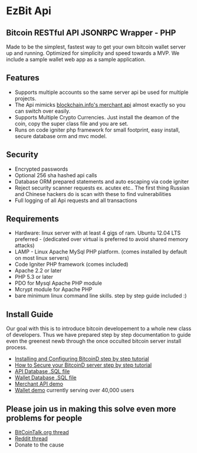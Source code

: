 
EzBit Api
====================================
Bitcoin RESTful API JSONRPC Wrapper - PHP
-----
Made to be the simplest, fastest way to get your own bitcoin wallet server up and running. Optimized for simplicity and speed towards a MVP. We include a sample wallet web app as a sample application.


Features
-----
* Supports multiple accounts so the same server api be used for multiple projects.
* The Api mimicks <a href="http://blockchain.info/merchant">blockchain.info's merchant api</a> almost exactly so you can switch over easily.
* Supports Multiple Crypto Currencies. Just install the deamon of the coin, copy the super class file and you are set.
* Runs on code igniter php framework for small footprint, easy install, secure database orm and mvc model.


Security
-----
* Encrypted passwords
* Optional 256 sha hashed api calls
* Database ORM prepared statements and auto escaping via code igniter
* Reject security scanner requests ex. acutex etc.. The first thing Russian and Chinese hackers do is scan with these to find vulnerabilities
* Full logging of all Api requests and all transactions


Requirements
-----
* Hardware: linux server with at least 4 gigs of ram. Ubuntu 12.04 LTS preferred - (dedicated over virtual is preferred to avoid shared memory attacks)
* LAMP - Linux Apache MySql PHP platform. (comes installed by default on most linux servers)
* Code Igniter PHP framework (comes included)
* Apache 2.2 or later
* PHP 5.3 or later
* PDO for Mysql Apache PHP module
* Mcrypt module for Apache PHP
* bare minimum linux command line skills. step by step guide included :)


Install Guide
-----
Our goal with this is to introduce bitcoin developement to a whole new class of developers. Thus we have prepared step by step documentation to guide even the greenest newb through the once occulted bitcoin server install process.

* <a href="blob/master/install/readme_installbitcoind.txt">Installing and Configuring BitcoinD step by step tutorial</a>
* <a href="blob/master/install/readme_securebitcoind.txt">How to Secure your BitcoinD server step by step tutorial</a>
* <a href="blob/master/install/db_api.sql.txt">API Database .SQL file</a>
* <a href="blob/master/install/db_wallet.sql.txt">Wallet Database .SQL file</a>
* <a href="/merchant/test.php">Merchant API demo</a>
* <a href="/wallet/">Wallet demo</a> currently serving over 40,000 users



Please join us in making this solve even more problems for people
-----
* [BitCoinTalk.org thread](http://bitcointalk.org)
* [Reddit thread](http://reddit.com)
* Donate to the cause


